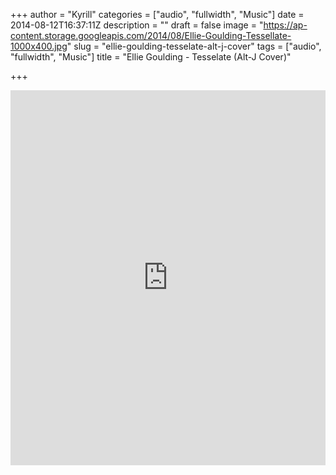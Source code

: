 +++
author = "Kyrill"
categories = ["audio", "fullwidth", "Music"]
date = 2014-08-12T16:37:11Z
description = ""
draft = false
image = "https://ap-content.storage.googleapis.com/2014/08/Ellie-Goulding-Tessellate-1000x400.jpg"
slug = "ellie-goulding-tesselate-alt-j-cover"
tags = ["audio", "fullwidth", "Music"]
title = "Ellie Goulding - Tesselate (Alt-J Cover)"

+++


<iframe frameborder="no" height="600" scrolling="no" src="https://w.soundcloud.com/player/?url=https%3A%2F%2Fapi.soundcloud.com%2Ftracks%2F94304790&visual=true&auto_play=false&hide_related=false&show_comments=true&show_user=true&show_reposts=false" width="100%"></iframe>
